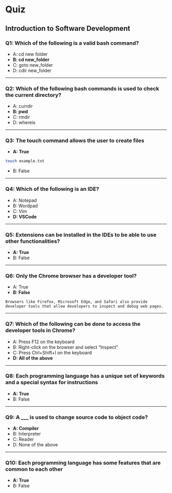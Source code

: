 # Quiz

## Introduction to Software Development

### Q1: Which of the following is a valid bash command?
- A: cd new folder
- <b>B: cd new_folder</b>
- C: goto new_folder
- D: cdir new_folder
---

### Q2: Which of the following bash commands is used to check the current directory?
- A: currdir
- <b>B: pwd</b>
- C: rmdir
- D: whereis
---

### Q3: The touch command allows the user to create files
- <b>A: True</b>
```bash
touch example.txt
```
- B: False
---

### Q4: Which of the following is an IDE?
- A: Notepad
- B: Wordpad
- C: Vim
- <b>D: VSCode</b>
---

### Q5: Extensions can be installed in the IDEs to be able to use other functionalities?
- <b>A: True</b>
- B: False
---

### Q6: Only the Chrome browser has a developer tool?
- A: True
- <b>B: False</b>
```
Browsers like Firefox, Microsoft Edge, and Safari also provide developer tools that allow developers to inspect and debug web pages.
```
---

### Q7: Which of the following can be done to access the developer tools in Chrome?
- A: Press F12 on the keyboard
- B: Right-click on the browser and select “Inspect”
- C: Press Ctrl+Shift+I on the keyboard
- <b>D: All of the above</b>
---

### Q8: Each programming language has a unique set of keywords and a special syntax for instructions
- <b>A: True</b>
- B: False
---

### Q9: A ___ is used to change source code to object code?
- <b>A: Compiler</b>
- B: Interpreter
- C: Reader
- D: None of the above
---

### Q10: Each programming language has some features that are common to each other
- <b>A: True</b>
- B: False
